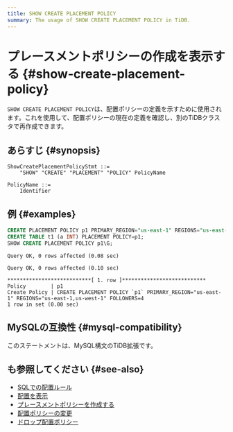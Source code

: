 ```yaml
---
title: SHOW CREATE PLACEMENT POLICY
summary: The usage of SHOW CREATE PLACEMENT POLICY in TiDB.
---
```


# プレースメントポリシーの作成を表示する {#show-create-placement-policy}

`SHOW CREATE PLACEMENT POLICY`は、配置ポリシーの定義を示すために使用されます。これを使用して、配置ポリシーの現在の定義を確認し、別のTiDBクラスタで再作成できます。

## あらすじ {#synopsis}

```ebnf+diagram
ShowCreatePlacementPolicyStmt ::=
    "SHOW" "CREATE" "PLACEMENT" "POLICY" PolicyName

PolicyName ::=
    Identifier
```

## 例 {#examples}


```sql
CREATE PLACEMENT POLICY p1 PRIMARY_REGION="us-east-1" REGIONS="us-east-1,us-west-1" FOLLOWERS=4;
CREATE TABLE t1 (a INT) PLACEMENT POLICY=p1;
SHOW CREATE PLACEMENT POLICY p1\G;
```

```
Query OK, 0 rows affected (0.08 sec)

Query OK, 0 rows affected (0.10 sec)

***************************[ 1. row ]***************************
Policy        | p1
Create Policy | CREATE PLACEMENT POLICY `p1` PRIMARY_REGION="us-east-1" REGIONS="us-east-1,us-west-1" FOLLOWERS=4
1 row in set (0.00 sec)
```

## MySQLの互換性 {#mysql-compatibility}

このステートメントは、MySQL構文のTiDB拡張です。

## も参照してください {#see-also}

-   [SQLでの配置ルール](/placement-rules-in-sql.md)
-   [配置を表示](/sql-statements/sql-statement-show-placement.md)
-   [プレースメントポリシーを作成する](/sql-statements/sql-statement-create-placement-policy.md)
-   [配置ポリシーの変更](/sql-statements/sql-statement-alter-placement-policy.md)
-   [ドロップ配置ポリシー](/sql-statements/sql-statement-drop-placement-policy.md)
